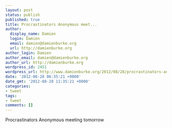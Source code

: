 ```yaml
---
layout: post
status: publish
published: true
title: Procrastinators Anonymous meet...
author:
  display_name: Damien
  login: Damien
  email: damien@damienburke.org
  url: http://damienburke.org
author_login: Damien
author_email: damien@damienburke.org
author_url: http://damienburke.org
wordpress_id: 2451
wordpress_url: http://www.damienburke.org/2012/08/28/procrastinators-anonymous-meet/
date: '2012-08-28 06:35:21 +0000'
date_gmt: '2012-08-28 11:35:21 +0000'
categories:
- tweet
tags:
- tweet
comments: []
---
```

<p>Procrastinators Anonymous meeting tomorrow</p>
